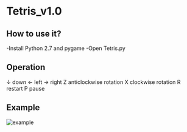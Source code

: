 # Tetris_v1.0
## How to use it?
-Install Python 2.7 and pygame
-Open Tetris.py
## Operation
↓ down
← left
→ right
Z anticlockwise rotation
X clockwise rotation
R restart
P pause
## Example
![example](https://cloud.githubusercontent.com/assets/4355920/7337949/8b574e1a-ec6e-11e4-9f9d-d1d3b389675c.png)